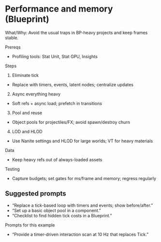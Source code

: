 # Performance and memory (Blueprint)

What/Why: Avoid the usual traps in BP-heavy projects and keep frames stable.

Prereqs

- Profiling tools: Stat Unit, Stat GPU, Insights

Steps

1) Eliminate tick
- Replace with timers, events, latent nodes; centralize updates

2) Async everything heavy
- Soft refs + async load; prefetch in transitions

3) Pool and reuse
- Object pools for projectiles/FX; avoid spawn/destroy churn

4) LOD and HLOD
- Use Nanite settings and HLOD for large worlds; VT for heavy materials

Data

- Keep heavy refs out of always-loaded assets

Testing

- Capture budgets; set gates for ms/frame and memory; regress regularly

## Suggested prompts

- “Replace a tick-based loop with timers and events; show before/after.”
- “Set up a basic object pool in a component.”
- “Checklist to find hidden tick costs in a Blueprint.”

Prompts for this example

- “Provide a timer-driven interaction scan at 10 Hz that replaces Tick.”
